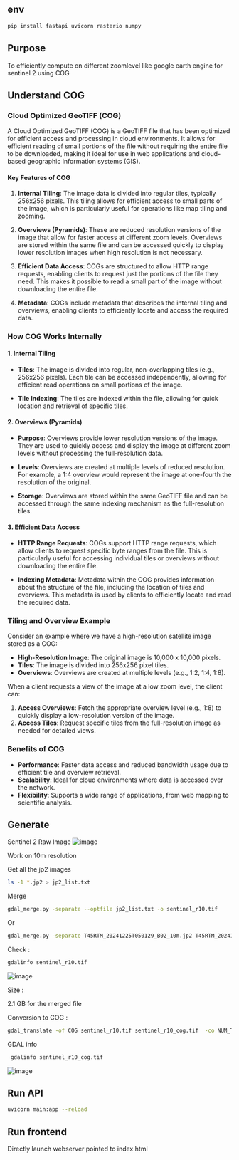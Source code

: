 ## env

```bash
pip install fastapi uvicorn rasterio numpy
```

## Purpose 

To efficiently compute on different zoomlevel like google earth engine for sentinel 2 using COG

## Understand COG 

### Cloud Optimized GeoTIFF (COG)

A Cloud Optimized GeoTIFF (COG) is a GeoTIFF file that has been optimized for efficient access and processing in cloud environments. It allows for efficient reading of small portions of the file without requiring the entire file to be downloaded, making it ideal for use in web applications and cloud-based geographic information systems (GIS).

#### Key Features of COG

1. **Internal Tiling**: The image data is divided into regular tiles, typically 256x256 pixels. This tiling allows for efficient access to small parts of the image, which is particularly useful for operations like map tiling and zooming.

2. **Overviews (Pyramids)**: These are reduced resolution versions of the image that allow for faster access at different zoom levels. Overviews are stored within the same file and can be accessed quickly to display lower resolution images when high resolution is not necessary.

3. **Efficient Data Access**: COGs are structured to allow HTTP range requests, enabling clients to request just the portions of the file they need. This makes it possible to read a small part of the image without downloading the entire file.

4. **Metadata**: COGs include metadata that describes the internal tiling and overviews, enabling clients to efficiently locate and access the required data.

### How COG Works Internally

#### 1. Internal Tiling

- **Tiles**: The image is divided into regular, non-overlapping tiles (e.g., 256x256 pixels). Each tile can be accessed independently, allowing for efficient read operations on small portions of the image.
  
- **Tile Indexing**: The tiles are indexed within the file, allowing for quick location and retrieval of specific tiles.

#### 2. Overviews (Pyramids)

- **Purpose**: Overviews provide lower resolution versions of the image. They are used to quickly access and display the image at different zoom levels without processing the full-resolution data.

- **Levels**: Overviews are created at multiple levels of reduced resolution. For example, a 1:4 overview would represent the image at one-fourth the resolution of the original.

- **Storage**: Overviews are stored within the same GeoTIFF file and can be accessed through the same indexing mechanism as the full-resolution tiles.

#### 3. Efficient Data Access

- **HTTP Range Requests**: COGs support HTTP range requests, which allow clients to request specific byte ranges from the file. This is particularly useful for accessing individual tiles or overviews without downloading the entire file.

- **Indexing Metadata**: Metadata within the COG provides information about the structure of the file, including the location of tiles and overviews. This metadata is used by clients to efficiently locate and read the required data.

### Tiling and Overview Example

Consider an example where we have a high-resolution satellite image stored as a COG:

- **High-Resolution Image**: The original image is 10,000 x 10,000 pixels.
- **Tiles**: The image is divided into 256x256 pixel tiles.
- **Overviews**: Overviews are created at multiple levels (e.g., 1:2, 1:4, 1:8).

When a client requests a view of the image at a low zoom level, the client can:
1. **Access Overviews**: Fetch the appropriate overview level (e.g., 1:8) to quickly display a low-resolution version of the image.
2. **Access Tiles**: Request specific tiles from the full-resolution image as needed for detailed views.

### Benefits of COG

- **Performance**: Faster data access and reduced bandwidth usage due to efficient tile and overview retrieval.
- **Scalability**: Ideal for cloud environments where data is accessed over the network.
- **Flexibility**: Supports a wide range of applications, from web mapping to scientific analysis.


## Generate 

Sentinel 2 Raw Image 
![image](https://github.com/user-attachments/assets/a8d724d5-8cf9-423b-bde9-5b45ce517b0d)

Work on 10m resolution 

Get all the jp2 images 

```bash
ls -1 *.jp2 > jp2_list.txt
```

Merge

```bash
gdal_merge.py -separate --optfile jp2_list.txt -o sentinel_r10.tif 
```

Or

```bash
gdal_merge.py -separate T45RTM_20241225T050129_B02_10m.jp2 T45RTM_20241225T050129_B03_10m.jp2 T45RTM_20241225T050129_B04_10m.jp2 T45RTM_20241225T050129_B08_10m.jp2 -o sentinel210m.tif -a_nodata 0
```


Check : 
```bash
gdalinfo sentinel_r10.tif
```

![image](https://github.com/user-attachments/assets/e38aaf11-b2c7-466d-909e-b20fa348be8d)


Size : 

2.1 GB for the merged file 



Conversion to COG : 

```bash
gdal_translate -of COG sentinel_r10.tif sentinel_r10_cog.tif  -co NUM_THREADS=32 -co COMPRESS=DEFLATE -co BIGTIFF=YES -co TILING_SCHEME=GoogleMapsCompatible -co LEVEL=9
```

GDAL info

```bash
 gdalinfo sentinel_r10_cog.tif
```
![image](https://github.com/user-attachments/assets/19283513-41f5-4d1e-a4b7-20c212c43625)

## Run API 

```bash
uvicorn main:app --reload
```

## Run frontend 

Directly launch webserver pointed to index.html
